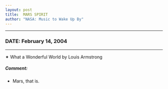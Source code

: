 ```yaml
---
layout: post
title:  MARS SPIRIT
author: "NASA: Music to Wake Up By"
---
```


----
### DATE: February 14, 2004
----
✦ What a Wonderful World by Louis Armstrong

##### Comment:
* Mars, that is.
